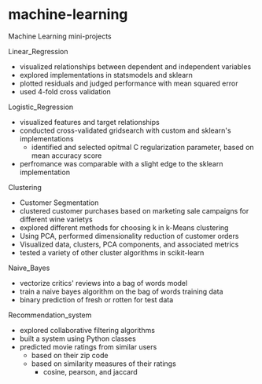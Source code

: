 # machine-learning
Machine Learning mini-projects

Linear_Regression
* visualized relationships between dependent and independent variables
* explored implementations in statsmodels and sklearn
* plotted residuals and judged performance with mean squared error
* used 4-fold cross validation

Logistic_Regression
* visualized features and target relationships
* conducted cross-validated gridsearch with custom and sklearn's implementations
    - identified and selected opitmal C regularization parameter, based on mean accuracy score
* perfromance was comparable with a slight edge to the sklearn implementation

Clustering
* Customer Segmentation 
* clustered customer purchases based on marketing sale campaigns for different wine varietys
* explored different methods for choosing k in k-Means clustering
* Using PCA, performed dimensionality reduction of customer orders
* Visualized data, clusters, PCA components, and associated metrics
* tested a variety of other cluster algorithms in scikit-learn

Naive_Bayes
* vectorize critics' reviews into a bag of words model
* train a naive bayes algorithm on the bag of words training data
* binary prediction of fresh or rotten for test data

Recommendation_system
* explored collaborative filtering algorithms
* built a system using Python classes
* predicted movie ratings from similar users 
    * based on their zip code
    * based on similarity measures of their ratings
        * cosine, pearson, and jaccard
